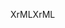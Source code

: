 <span data-ttu-id="5f606-101">XrML</span><span class="sxs-lookup"><span data-stu-id="5f606-101">XrML</span></span>